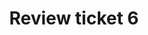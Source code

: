 ---
toc: true
comments: true
layout: post
title: Review ticket 6
description: Refelction of my highs and lows of CSP.
type: tangibles
courses: { csp: {week: 6} }
---